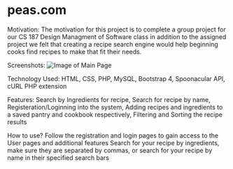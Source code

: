 # peas.com
Motivation:
The motivation for this project is to complete a group project for our CS 187 Design Managment of Software class in addition to the assigned project we felt that creating a recipe search engine would help beginning cooks find recipes to make that fit their needs. 

Screenshots:
![Image of Main Page](https://github.com/jfantab/peas.com/blob/master/Screen%20Shot%202019-12-03%20at%205.17.22%20PM.png)

Technology Used:
HTML, CSS, PHP, MySQL, Bootstrap 4, Spoonacular API, cURL PHP extension

Features:
Search by Ingredients for recipe, Search for recipe by name, Registeration/Loginning into the system, Adding recipes and ingredients to a saved pantry and cookbook respectively, Filtering and Sorting the recipe results 

How to use?
Follow the registration and login pages to gain access to the User pages and additional features
Search for your recipe by ingredients, make sure they are separated by commas, or search for your recipe by name in their specified search bars
